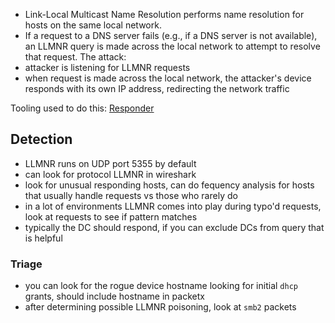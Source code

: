 - Link-Local Multicast Name Resolution performs name resolution for hosts on the same local network.
- If a request to a DNS server fails (e.g., if a DNS server is not available), an LLMNR query is made across the local network to attempt to resolve that request.
The attack:
- attacker is listening for LLMNR requests
- when request is made across the local network, the attacker's device responds with its own IP address, redirecting the network traffic

Tooling used to do this:
	[Responder](https://www.kali.org/tools/responder/)

## Detection
- LLMNR runs on UDP port 5355 by default
- can look for protocol LLMNR in wireshark
- look for unusual responding hosts, can do fequency analysis for hosts that usually handle requests vs those who rarely do
- in a lot of environments LLMNR comes into play during typo'd requests, look at requests to see if pattern matches
- typically the DC should respond, if you can exclude DCs from query that is helpful

### Triage
- you can look for the rogue device hostname looking for initial `dhcp` grants, should include hostname in packetx
- after determining possible LLMNR poisoning, look at `smb2` packets